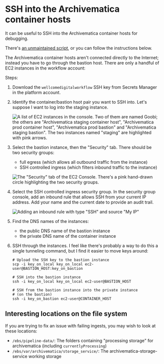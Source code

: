 # SSH into the Archivematica container hosts

It can be useful to SSH into the Archivematica container hosts for debugging.

There's [an unmaintained script](https://github.com/alexwlchan/pathscripts/blob/ef34c4f4dd32403bade2a304751458fbddd27412/ssh\_to\_archivematica), or you can follow the instructions below.

The Archivematica container hosts aren't connected directly to the Internet; instead you have to go through the bastion host. There are only a handful of EC2 instances in the workflow account:


Steps:

1. Download the `wellcomedigitalworkflow` SSH key from Secrets Manager in the platform account.
2.  Identify the container/bastion hsot pair you want to SSH into. Let's suppose I want to log into the staging instance.

    ![A list of EC2 instances in the console. Two of them are named Goobi; the others are "Archivematica staging container host", "Archivematica prod container host", "Archivematica prod bastion" and "Archivematica staging bastion". The two instances named "staging" are highlighted with pink arrows.](../howto/ec2\_instance\_list.png)
3.  Select the bastion instance, then the "Security" tab. There should be two security groups:

    * full egress (which allows all outbound traffic from the instance)
    * SSH controlled ingress (which filters inbound traffic to the instance)

    ![The "Security" tab of the EC2 Console. There's a pink hand-drawn circle highlighting the two security groups.](../howto/ec2\_security\_group.png)
4.  Select the SSH controlled ingress security group. In the security group console, add an inbound rule that allows SSH from your current IP address. Add your name and the current date to provide an audit trail.

    ![Adding an inbound rule with type "SSH" and source "My IP"](../howto/ec2\_inbound\_rule.png)
5. Find the DNS names of the instances:
   * the public DNS name of the bastion instance
   * the private DNS name of the container instance

6.  SSH through the instances. I feel like there's probably a way to do this a single tunneling command, but I find it easier to move keys around:

    ```shell
    # Upload the SSH key to the bastion instance
    scp -i key_on_local key_on_local ec2-user@BASTION_HOST:key_on_bastion

    # SSH into the bastion instance
    ssh -i key_on_local key_on_local ec2-user@BASTION_HOST

    # SSH from the bastion instance into the private instance
    # (on the bastion)
    ssh -i key_on_bastion ec2-user@CONTAINER_HOST
    ```

## Interesting locations on the file system

If you are trying to fix an issue with failing ingests, you may wish to look at these locations:

- `/ebs/pipeline-data/`: The folders containing "processing storage" for archivematica (including `currentlyProcessing`)
- `/ebs/var/archivematica/storage_service/`: The archivematica-storage-service working storage

